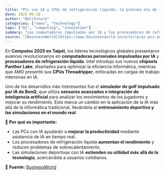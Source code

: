 ```yaml
---
title: "PCs con IA y CPUs de refrigeración líquida: la próxima ola de innovación tecnológica"
date: 2025-06-10
author: "Notifuturo"
categories: ["news", "technology"]
tags: ["AI", "computing", "innovation"]
summary: "Las computadoras impulsadas por IA y los procesadores de refrigeración líquida están marcando el futuro de la tecnología."
source: "[BusinessWorld](https://www.businessworld.in/article/ai-pcs-and-liquid-cooled-cpus-marking-the-next-wave-of-tech-innovation-559461)"
---
```


En **Computex 2025 en Taipéi**, los líderes tecnológicos globales presentaron avances revolucionarios en **computadoras personales impulsadas por IA** y **procesadores de refrigeración líquida**. Intel introdujo sus nuevos **chipsets Panther Lake**, diseñados para optimizar la eficiencia informática, mientras que AMD presentó sus **CPUs Threadripper**, enfocadas en cargas de trabajo intensivas en IA.

Uno de los desarrollos más interesantes fue el **simulador de golf impulsado por IA de BenQ**, que utiliza **sensores avanzados e integración de inteligencia artificial** para analizar los movimientos de los jugadores y mejorar su rendimiento. Esto marca un cambio en la aplicación de la IA más allá de la informática tradicional, llevándola al **entrenamiento deportivo y las simulaciones en el mundo real**.

🔹 **Por qué es importante:**  
- Las PCs con IA ayudarán a **mejorar la productividad** mediante asistencia de IA en tiempo real.  
- Los procesadores de refrigeración líquida **aumentan el rendimiento** y reducen problemas de sobrecalentamiento.  
- Las simulaciones deportivas con IA **extienden su utilidad más allá de la tecnología**, acercándola a usuarios cotidianos.  

🔗 **Fuente:** [BusinessWorld](https://www.businessworld.in/article/ai-pcs-and-liquid-cooled-cpus-marking-the-next-wave-of-tech-innovation-559461)
